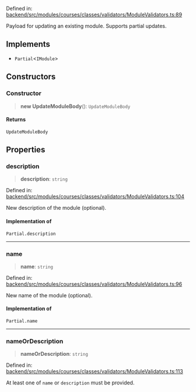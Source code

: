 Defined in: [backend/src/modules/courses/classes/validators/ModuleValidators.ts:89](https://github.com/continuousactivelearning/vibe/blob/9a2d9d7201b944582c5d0ed5f0f7a4de13abde0f/backend/src/modules/courses/classes/validators/ModuleValidators.ts#L89)

Payload for updating an existing module.
Supports partial updates.

## Implements

- `Partial`\<`IModule`\>

## Constructors

### Constructor

> **new UpdateModuleBody**(): `UpdateModuleBody`

#### Returns

`UpdateModuleBody`

## Properties

### description

> **description**: `string`

Defined in: [backend/src/modules/courses/classes/validators/ModuleValidators.ts:104](https://github.com/continuousactivelearning/vibe/blob/9a2d9d7201b944582c5d0ed5f0f7a4de13abde0f/backend/src/modules/courses/classes/validators/ModuleValidators.ts#L104)

New description of the module (optional).

#### Implementation of

`Partial.description`

***

### name

> **name**: `string`

Defined in: [backend/src/modules/courses/classes/validators/ModuleValidators.ts:96](https://github.com/continuousactivelearning/vibe/blob/9a2d9d7201b944582c5d0ed5f0f7a4de13abde0f/backend/src/modules/courses/classes/validators/ModuleValidators.ts#L96)

New name of the module (optional).

#### Implementation of

`Partial.name`

***

### nameOrDescription

> **nameOrDescription**: `string`

Defined in: [backend/src/modules/courses/classes/validators/ModuleValidators.ts:113](https://github.com/continuousactivelearning/vibe/blob/9a2d9d7201b944582c5d0ed5f0f7a4de13abde0f/backend/src/modules/courses/classes/validators/ModuleValidators.ts#L113)

At least one of `name` or `description` must be provided.

